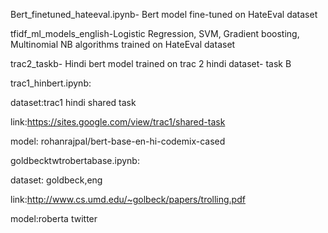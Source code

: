 Bert_finetuned_hateeval.ipynb- Bert model fine-tuned on HateEval dataset



tfidf_ml_models_english-Logistic Regression, SVM, Gradient boosting, Multinomial NB algorithms trained on HateEval dataset


trac2_taskb- Hindi bert model trained on trac 2 hindi dataset- task B


trac1_hinbert.ipynb:

dataset:trac1 hindi shared task

link:https://sites.google.com/view/trac1/shared-task

model: rohanrajpal/bert-base-en-hi-codemix-cased

goldbecktwtrobertabase.ipynb:

dataset: goldbeck,eng

link:http://www.cs.umd.edu/~golbeck/papers/trolling.pdf

model:roberta twitter
